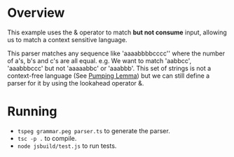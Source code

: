 # Overview

This example uses the & operator to match **but not consume** input, allowing us to match a context sensitive language.

This parser matches any sequence like 'aaaabbbbcccc'' where the number of a's, b's and c's are
all equal.
e.g. We want to match 'aabbcc', 'aaabbbccc' but not 'aaaaabbc' or 'aaabbb'.
This set of strings is not a context-free language
(See [Pumping Lemma](https://en.wikipedia.org/wiki/Pumping_lemma_for_context-free_languages))
but we can still define a parser for it by using the lookahead operator &.

# Running
- `tspeg grammar.peg parser.ts` to generate the parser.
- `tsc -p .` to compile.
- `node jsbuild/test.js` to run tests.

